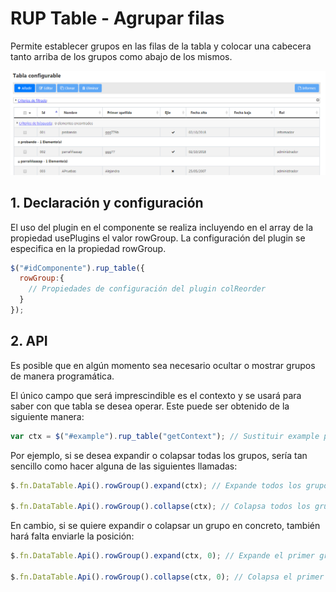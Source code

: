 # RUP Table - Agrupar filas

Permite establecer grupos en las filas de la tabla y colocar una cabecera tanto arriba de los grupos como abajo de los mismos.

![Imagen 1](img/rup.table.rowGroup_1.png)

## 1. Declaración y configuración

El uso del plugin en el componente se realiza incluyendo en el array de la propiedad usePlugins el valor rowGroup. La configuración del plugin se especifica en la propiedad rowGroup.

```js
$("#idComponente").rup_table({
  rowGroup:{
    // Propiedades de configuración del plugin colReorder
  }
});
```

## 2. API

Es posible que en algún momento sea necesario ocultar o mostrar grupos de manera programática.

El único campo que será imprescindible es el contexto y se usará para saber con que tabla se desea operar. Este puede ser obtenido de la siguiente manera:
```js
var ctx = $("#example").rup_table("getContext"); // Sustituir example por el id de la tabla
```

Por ejemplo, si se desea expandir o colapsar todas los grupos, sería tan sencillo como hacer alguna de las siguientes llamadas:
```js
$.fn.DataTable.Api().rowGroup().expand(ctx); // Expande todos los grupos

$.fn.DataTable.Api().rowGroup().collapse(ctx); // Colapsa todos los grupos
```

En cambio, si se quiere expandir o colapsar un grupo en concreto, también hará falta enviarle la posición:
```js
$.fn.DataTable.Api().rowGroup().expand(ctx, 0); // Expande el primer grupo

$.fn.DataTable.Api().rowGroup().collapse(ctx, 0); // Colapsa el primer grupo
```